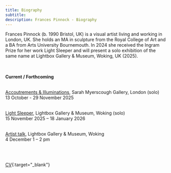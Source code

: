 ```yaml
---
title: Biography
subtitle: 
description: Frances Pinnock - Biography
---  
```

Frances Pinnock (b. 1990 Bristol, UK) is a visual artist living and working in London, UK. She holds an MA in sculpture from the Royal College of Art and a BA from Arts University Bournemouth. In 2024 she received the Ingram Prize for her work Light Sleeper and will present a solo exhibition of the same name at Lightbox Gallery & Museum, Woking, UK (2025).    
<br/>  
<br/>  
  
**Current / Forthcoming**  
<br/>  

[Accoutrements & Illuminations](https://www.sarahmyerscough.com/exhibitions/70-frances-pinnock-accoutrements-illuminations/), Sarah Myerscough Gallery, London   (solo)  
13 October - 29 November 2025  
<br/>  

[Light Sleeper](https://www.thelightbox.org.uk/whats-on/frances-pinnock-light-sleeper), Lightbox Gallery & Museum, Woking  (solo)  
15 November 2025 – 18 January 2026  
<br/>  

[Artist talk](https://www.thelightbox.org.uk/whats-on/art-talk-frances-pinnock), Lightbox Gallery & Museum, Woking  
4 December   1 – 2 pm  

<br/>  
<br/>  


[CV](cv.pdf){:target="_blank"} 









   
 




 









  










 



  










 











